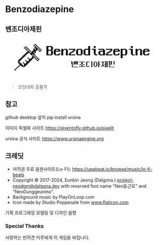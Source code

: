 # Benzodiazepine
## 벤조디아제핀
![/assets/images/bannner.png](https://github.com/minhae950/Game/blob/main/assets/images/banner.png)
> 코딩대회 출품작
## 참고
github desktop 설치
pip install ursina

이미지 픽셀화 사이트
https://giventofly.github.io/pixelit

ursina 공식 사이트
https://www.ursinaengine.org

## 크레딧
 - 저작권 무료 음원사이트(Lo-Fi): https://uppbeat.io/browse/music/lo-fi-beats
 - Copyright © 2017-2024, Eunbin Jeong (Dalgona.) <project-neodgm@dalgona.dev> with reserved font name "Neo둥근모" and "NeoDunggeunmo".
 - Background music by PlayOnLoop.com
 - Icon made by Studio Poppeople from www.flaticon.com

기획
프로그래밍
모델링 및 디자인
음향

### Special Thanks
사랑하는 반려견 미루에게 이 게임을 바칩니다.
